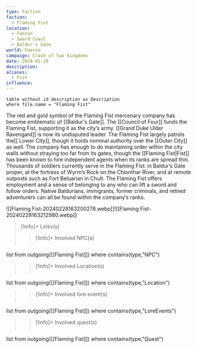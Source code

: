 ```yaml
---
type: Faction
faction:
  - Flaming Fist
location:
  - Faerun
  - Sword Coast
  - Baldur's Gate
world: Faerun
campaign: Crash of two kingdoms
date: 2024-02-28
description: 
aliases:
  - Fist
influence:
---
```

```dataview
table without id description as Description
where file.name = "Flaming Fist"
```

The red and gold symbol of the Flaming Fist mercenary company has become emblematic of [[Baldur's Gate]]. The [[Council of Four]] funds the Flaming Fist, supporting it as the city’s army. [[Grand Duke Ulder Ravengard]] is now its undisputed leader. The Flaming Fist largely patrols the[[ Lower City]], though it holds nominal authority over the [[Outer City]] as well. The company has enough to do maintaining order within the city walls without straying too far from its gates, though the [[Flaming Fist|Fist]]  has been known to hire independent agents when its ranks are spread thin. Thousands of soldiers currently serve in the Flaming Fist: in Baldur’s Gate proper, at the fortress of Wyrm’s Rock on the Chionthar River, and at remote outposts such as Fort Beluarian in Chult. The Flaming Fist offers employment and a sense of belonging to any who can lift a sword and follow orders. Native Baldurians, immigrants, former criminals, and retired adventurers can all be found within the company’s ranks.

![[Flaming Fist-20240228163200278.webp]]![[Flaming Fist-20240228163212980.webp]]

>[!info]+ Links(s) 
>>[!info]+ Involved NPC(s) 
>>```dataview
list from outgoing([[Flaming Fist]])
where contains(type,"NPC")
>
>>[!info]+ Involved Location(s) 
>>```dataview
list from outgoing([[Flaming Fist]])
where contains(type,"Location")
>
>>[!info]+  Involved lore event(s)
>>```dataview
list from outgoing([[Flaming Fist]])
where contains(type,"LoreEvents")
>
>>[!info]+  Involved quest(s)
>>```dataview
list from outgoing([[Flaming Fist]])
where contains(type,"Quest")


	